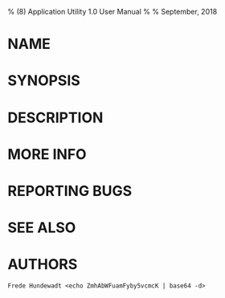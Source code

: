 % (8) Application Utility 1.0 User Manual
%
% September, 2018

# NAME

# SYNOPSIS

# DESCRIPTION

# MORE INFO

# REPORTING BUGS

# SEE ALSO

# AUTHORS

    Frede Hundewadt <echo ZmhAbWFuamFyby5vcmcK | base64 -d>
